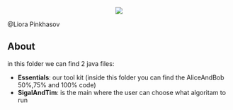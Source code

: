 <p align="center">
  <img src="https://user-images.githubusercontent.com/50797734/99147741-0a98e000-268c-11eb-9076-6ac1050759a4.png">
</p>

@Liora Pinkhasov

## About
in this folder we can find 2 java files:
- **Essentials**: our tool kit (inside this folder you can find the AliceAndBob 50%,75% and 100% code)
- **SigalAndTim**: is the main where the user can choose what algoritam to run
